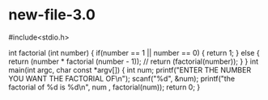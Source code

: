 # new-file-3.0
#include<stdio.h>

int factorial (int number)
{
    if(number == 1 || number == 0)
    {
        return 1;
    }
    else {
        return (number * factorial (number - 1));
      // return (factorial(number));
    }
}
int main(int argc, char const *argv[])
{
    int num;
    printf("ENTER THE NUMBER YOU WANT THE FACTORIAL OF\n");
    scanf("%d", &num);
    printf("the factorial of %d is %d\n", num , factorial(num));
    return 0;
}
